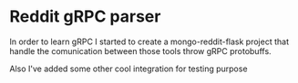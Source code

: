 Reddit gRPC parser
====

In order to learn gRPC I started to create a mongo-reddit-flask project that handle the
comunication between those tools throw gRPC protobuffs.

Also I've added some other cool integration for testing purpose

